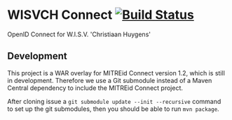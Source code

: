 # WISVCH Connect [![Build Status](https://travis-ci.org/WISVCH/connect.svg)](https://travis-ci.org/WISVCH/connect)
OpenID Connect for W.I.S.V. 'Christiaan Huygens'

## Development

This project is a WAR overlay for MITREid Connect version 1.2, which is still in development. Therefore we use a Git submodule instead of a Maven Central dependency to include the MITREid Connect project.

After cloning issue a `git submodule update --init --recursive` command to set up the git submodules,
then you should be able to run `mvn package`.

